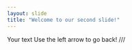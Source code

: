```yaml
---
layout: slide
title: "Welcome to our second slide!"
---
```

Your text
Use the left arrow to go back!
///
